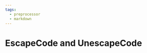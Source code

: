 ```yaml
---
tags:
  - preprocessor
  - markdown
---
```


# EscapeCode and UnescapeCode

<include repo_url="https://github.com/foliant-docs/foliantcontrib.escapecode.git" path="README.md" sethead="2" nohead="true"></include>

